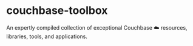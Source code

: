 # couchbase-toolbox
An expertly compiled collection of exceptional Couchbase ☁️ resources, libraries, tools, and applications.
